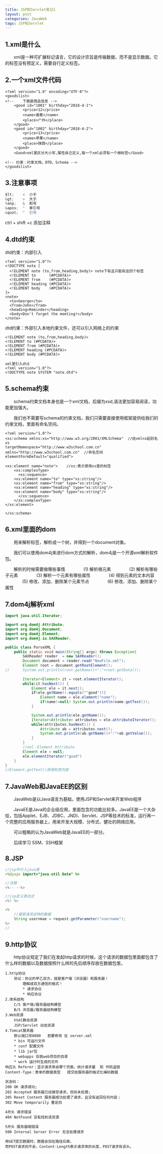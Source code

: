 ```yaml
---
title: JSP和Servlet笔记1
layout: post
categories: JavaWeb
tags: JSP和Servlet
---
```

## 1.xml是什么

&emsp;&emsp;xml是一种可扩展标记语言，它的设计宗旨是传输数据，而不是显示数据。它的标签没有预定义，需要自行定义标签。

## 2.一个xml文件代码

```
<?xml version="1.0" encoding="UTF-8"?>
<goodslist>
<!-- 	下面是商品信息 -->
	<good id="1001" birthday="2018-4-1">
		<price>12</price>
		<name>香蕉</name>
		<place>广州</place>
	</good>
	<good id="1002" birthday="2018-4-2">
		<price>13</price>
		<name>苹果</name>
		<place>陕西</place>
	</good>
	<Good>xml里区分大小写,属性自己定义,每一个xml必须有一个根标签</Good>
	
<!-- 约束：约束文档，DTD，Schema -->
</goodslist>
```
## 3.注意事项

```java
$lt;    <  小于
&gt;    >  大于
%anp;   &  和号
&apos;  '  单引号
&quot;  "  引号
```

ctrl + shift +c 添加注释  <!-- 	下面是商品信息 -->

## 4.dtd约束


dtd约束：内部引入
```
<?xml version="1.0"?>
<!DOCTYPE note [
  <!ELEMENT note (to,from,heading,body)> note下有且只能有这四个标签
  <!ELEMENT to      (#PCDATA)>
  <!ELEMENT from    (#PCDATA)>
  <!ELEMENT heading (#PCDATA)>
  <!ELEMENT body    (#PCDATA)>
]>
<note>
  <to>George</to>
  <from>John</from>
  <heading>Reminder</heading>
  <body>Don't forget the meeting!</body>
</note>
```
dtd约束：外部引入本地约束文件，还可以引入网络上的约束
```
<!ELEMENT note (to,from,heading,body)>
<!ELEMENT to (#PCDATA)>
<!ELEMENT from (#PCDATA)>
<!ELEMENT heading (#PCDATA)>
<!ELEMENT body (#PCDATA)>

xml里引入dtd
<?xml version="1.0"?>
<!DOCTYPE note SYSTEM "note.dtd">
```
## 5.schema约束

&emsp;&emsp;schema约束文档本身也是一个xml文档，后缀为xsd,语法更加容易阅读，功能更加强大。

&emsp;&emsp;我们也不需要写schema的约束文档，我们只需要直接使用框架提供给我们的约束文档，里面有命名空间。

```
<?xml version="1.0"?>
<xs:schema xmlns:xs="http://www.w3.org/2001/XMLSchema"  //给xmlns起别名xs
targetNamespace="http://www.w3school.com.cn"
xmlns="http://www.w3school.com.cn"	//命名空间
elementFormDefault="qualified">

<xs:element name="note">	//xs:表示使用xs里的标签
    <xs:complexType>
      <xs:sequence>
	<xs:element name="to" type="xs:string"/>
	<xs:element name="from" type="xs:string"/>
	<xs:element name="heading" type="xs:string"/>
	<xs:element name="body" type="xs:string"/>
      </xs:sequence>
    </xs:complexType>
</xs:element>

</xs:schema>
```

## 6.xml里面的dom

&emsp;&emsp;用来解析标签，解析成一个树，并得到一个document对象。

&emsp;&emsp;我们可以使用dom4j来进行dom方式的解析，dom4j是一个开源xml解析软件包。

&emsp;&emsp;解析的时候需要做哪些事情
&emsp;&emsp;&emsp;&emsp;(1) 解析根元素
&emsp;&emsp;&emsp;&emsp;(2) 解析有哪些子元素
&emsp;&emsp;&emsp;&emsp;(3) 解析一个元素有哪些属性
&emsp;&emsp;&emsp;&emsp;(4) 得到元素的文本内容
&emsp;&emsp;&emsp;&emsp;(5) 修改、添加、删除某个元素节点
&emsp;&emsp;&emsp;&emsp;(6) 修改、添加、删除某个属性

## 7.dom4j解析xml

```java
import java.util.Iterator;

import org.dom4j.Attribute;
import org.dom4j.Document;
import org.dom4j.Element;
import org.dom4j.io.SAXReader;

public class ParseXML {
	public static void main(String[] args) throws Exception{
		SAXReader reader  = new SAXReader();
		Document document = reader.read("NewFile.xml");
		Element root = document.getRootElement();
//		System.out.println(root.getName()+":"+root.getData());
		
		Iterator<Element> it = root.elementIterator();
		while(it.hasNext()) {
			Element ele = it.next();
			if(ele.getName().equals(""good")){
				Element name = ele.element("name");
				if(name!=null) System.out.println(name.getText());
			}

			System.out.println(ele.getName());
			Iterator<Attribute> attributes = ele.attributeIterator();
			while(attributes.hasNext()) {
				Attribute ab = attributes.next();
				System.out.println(ab.getName()+":"+ab.getValue());
			}
		}
		//xml：Element Attribute
		Element ele = null;
		ele.elementIterator("good")
	}
}
//Element.getText()获得标签内容
```

## 7.JavaWeb和JavaEE的区别

&emsp;&emsp;JavaWeb是以Java语言为基础，使用JSP和Servlet来开发Web程序

&emsp;&emsp;JavaEE是Java的企业级应用，里面包含的功能比较多。JavaEE是一个大杂烩，包括Applet、EJB、JDBC、JNDI、Servlet、JSP等技术的标准，运行再一个完整的应用服务器上，用来开发大规模、分布式、健壮的网络应用。

&emsp;&emsp;可以粗略的认为JavaWeb就是JavaEE的一部分。

&emsp;&emsp;后续学习 SSM、SSH框架

## 8.JSP

```java
//jsp中引入java类
<%@page import="java.util.Date" %>

//注释
<%-- --%>

//jsp定义表达式
<%! %>

<%
	//接受请求这种的数据
	String usernmae = request.getParameter("username");
%>
//
```

## 9.http协议

&emsp;&emsp;http协议规定了我们在发起http请求的时候，这个请求的数据包里面都包含了什么样的数据以及数据按照什么样的先后顺序存放在数据包里。

```
1.http协议
	协议：协议的甲乙双方，就是客户端（浏览器）和服务器！
		理解成双方通信的格式！
		* 请求协议
		* 响应协议
2.体系结构
	C/S 客户端/服务器结构模型
	B/S 浏览器/服务器结构模型
3.Web资源
	html静态资源
	JSP/Servlet 动态资源
4.Tomcat服务器
	默认端口号8080   若要修改 在 server.xml
	* bin 可运行文件
	* conf 配置文件
	* lib jar包
	* webapps 存放web项目的目录
	* work 运行时生成的文件
响应头 Referer：显示请求来自哪个页面，统计请求量  和 作防盗链
Content-Type：表单的数据类型   提交给服务器的格式化编码数据

状态码：
200 OK 请求成功;
202 Accepted 服务器已经接受请求，但尚未处理;
205 Reset Content 服务器成功处理了请求，且没有返回任何内容；
302 Move temporarily 重定向

4开头 请求错误
404 NotFound 没有找到该资源

5开头 服务器端错误
500 Internal Server Error 无法处理请求

用GET提交数据时，数据会加在路径后面，
而POST请求则不会，Content-Length表示请求体的长度，POST请求有该头。
```